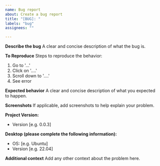 ```yaml
---
name: Bug report
about: Create a bug report
title: "[BUG]: "
labels: "bug"
assignees: ""

---
```


**Describe the bug**
A clear and concise description of what the bug is.

**To Reproduce**
Steps to reproduce the behavior:
1. Go to '...'
2. Click on '....'
3. Scroll down to '....'
4. See error

**Expected behavior**
A clear and concise description of what you expected to happen.

**Screenshots**
If applicable, add screenshots to help explain your problem.

**Project Version:**
- Version [e.g. 0.0.3]

**Desktop (please complete the following information):**
 - OS: [e.g. Ubuntu]
 - Version [e.g. 22.04]

**Additional context**
Add any other context about the problem here.